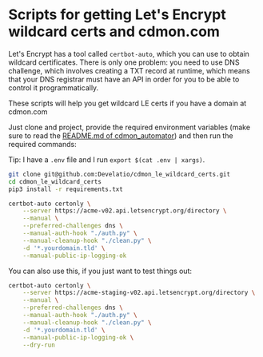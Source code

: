 # Scripts for getting Let's Encrypt wildcard certs and cdmon.com

Let's Encrypt has a tool called `certbot-auto`, which you can use to obtain
wildcard certificates. There is only one problem: you need to use DNS challenge,
which involves creating a TXT record at runtime, which means that your DNS
registrar must have an API in order for you to be able to control it
programmatically.

These scripts will help you get wildcard LE certs if you have a domain at
cdmon.com

Just clone and project, provide the required environment variables
(make sure to read the [README.md of cdmon_automator](https://github.com/Develatio/cdmon_automator))
and then run the required commands:

Tip: I have a `.env` file and I run `export $(cat .env | xargs)`.

```bash
git clone git@github.com:Develatio/cdmon_le_wildcard_certs.git
cd cdmon_le_wildcard_certs
pip3 install -r requirements.txt
```

```bash
certbot-auto certonly \
    --server https://acme-v02.api.letsencrypt.org/directory \
    --manual \
    --preferred-challenges dns \
    --manual-auth-hook "./auth.py" \
    --manual-cleanup-hook "./clean.py" \
    -d '*.yourdomain.tld' \
    --manual-public-ip-logging-ok
```

You can also use this, if you just want to test things out:

```bash
certbot-auto certonly \
    --server https://acme-staging-v02.api.letsencrypt.org/directory \
    --manual \
    --preferred-challenges dns \
    --manual-auth-hook "./auth.py" \
    --manual-cleanup-hook "./clean.py" \
    -d '*.yourdomain.tld' \
    --manual-public-ip-logging-ok \
    --dry-run
```